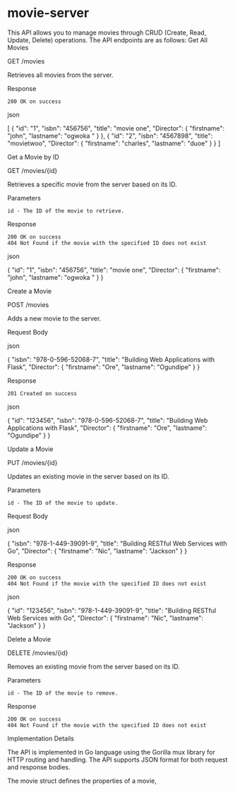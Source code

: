 # movie-server
This API allows you to manage movies through CRUD (Create, Read, Update, Delete) operations. The API endpoints are as follows:
Get All Movies

GET /movies

Retrieves all movies from the server.

Response

    200 OK on success

json

[
    {
        "id": "1",
        "isbn": "456756",
        "title": "movie one",
        "Director": {
            "firstname": "john",
            "lastname": "ogwoka "
        }
    },
    {
        "id": "2",
        "isbn": "4567898",
        "title": "movietwoo",
        "Director": {
            "firstname": "charles",
            "lastname": "duoe"
        }
    }
]

Get a Movie by ID

GET /movies/{id}

Retrieves a specific movie from the server based on its ID.

Parameters

    id - The ID of the movie to retrieve.

Response

    200 OK on success
    404 Not Found if the movie with the specified ID does not exist

json

{
    "id": "1",
    "isbn": "456756",
    "title": "movie one",
    "Director": {
        "firstname": "john",
        "lastname": "ogwoka "
    }
}

Create a Movie

POST /movies

Adds a new movie to the server.

Request Body

json

{
    "isbn": "978-0-596-52068-7",
    "title": "Building Web Applications with Flask",
    "Director": {
        "firstname": "Ore",
        "lastname": "Ogundipe"
    }
}

Response

    201 Created on success

json

{
    "id": "123456",
    "isbn": "978-0-596-52068-7",
    "title": "Building Web Applications with Flask",
    "Director": {
        "firstname": "Ore",
        "lastname": "Ogundipe"
    }
}

Update a Movie

PUT /movies/{id}

Updates an existing movie in the server based on its ID.

Parameters

    id - The ID of the movie to update.

Request Body

json

{
    "isbn": "978-1-449-39091-9",
    "title": "Building RESTful Web Services with Go",
    "Director": {
        "firstname": "Nic",
        "lastname": "Jackson"
    }
}

Response

    200 OK on success
    404 Not Found if the movie with the specified ID does not exist

json

{
    "id": "123456",
    "isbn": "978-1-449-39091-9",
    "title": "Building RESTful Web Services with Go",
    "Director": {
        "firstname": "Nic",
        "lastname": "Jackson"
    }
}

Delete a Movie

DELETE /movies/{id}

Removes an existing movie from the server based on its ID.

Parameters

    id - The ID of the movie to remove.

Response

    200 OK on success
    404 Not Found if the movie with the specified ID does not exist

Implementation Details

The API is implemented in Go language using the Gorilla mux library for HTTP routing and handling. The API supports JSON format for both request and response bodies.

The movie struct defines the properties of a movie,
